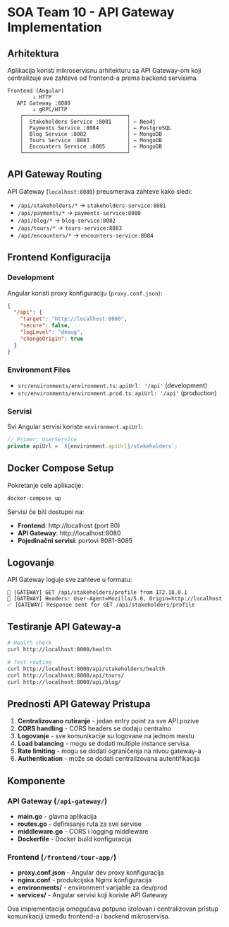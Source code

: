 # SOA Team 10 - API Gateway Implementation

## Arhitektura

Aplikacija koristi mikroservisnu arhitekturu sa API Gateway-om koji centralizuje sve zahteve od frontend-a prema backend servisima.

```
Frontend (Angular) 
        ↓ HTTP 
   API Gateway :8080
        ↓ gRPC/HTTP
    ┌─────────────────────────────────┐
    │  Stakeholders Service :8081     │ ← Neo4j
    │  Payments Service :8084         │ ← PostgreSQL  
    │  Blog Service :8082             │ ← MongoDB
    │  Tours Service :8083            │ ← MongoDB
    │  Encounters Service :8085       │ ← MongoDB
    └─────────────────────────────────┘
```

## API Gateway Routing

API Gateway (`localhost:8080`) preusmerava zahteve kako sledi:

- `/api/stakeholders/*` → `stakeholders-service:8081`
- `/api/payments/*` → `payments-service:8080`
- `/api/blog/*` → `blog-service:8082`
- `/api/tours/*` → `tours-service:8083`
- `/api/encounters/*` → `encounters-service:8084`

## Frontend Konfiguracija

### Development
Angular koristi proxy konfiguraciju (`proxy.conf.json`):
```json
{
  "/api": {
    "target": "http://localhost:8080",
    "secure": false,
    "logLevel": "debug",
    "changeOrigin": true
  }
}
```

### Environment Files
- `src/environments/environment.ts`: `apiUrl: '/api'` (development)
- `src/environments/environment.prod.ts`: `apiUrl: '/api'` (production)

### Servisi
Svi Angular servisi koriste `environment.apiUrl`:
```typescript
// Primer: UserService
private apiUrl = `${environment.apiUrl}/stakeholders`;
```

## Docker Compose Setup

Pokretanje cele aplikacije:
```bash
docker-compose up
```

Servisi će biti dostupni na:
- **Frontend**: http://localhost (port 80)
- **API Gateway**: http://localhost:8080
- **Pojedinačni servisi**: portovi 8081-8085

## Logovanje

API Gateway loguje sve zahteve u formatu:
```
🔀 [GATEWAY] GET /api/stakeholders/profile from 172.18.0.1
📨 [GATEWAY] Headers: User-Agent=Mozilla/5.0, Origin=http://localhost
✅ [GATEWAY] Response sent for GET /api/stakeholders/profile
```

## Testiranje API Gateway-a

```bash
# Health check
curl http://localhost:8000/health

# Test routing
curl http://localhost:8000/api/stakeholders/health
curl http://localhost:8000/api/tours/
curl http://localhost:8000/api/blog/
```

## Prednosti API Gateway Pristupa

1. **Centralizovano rutiranje** - jedan entry point za sve API pozive
2. **CORS handling** - CORS headers se dodaju centralno
3. **Logovanje** - sve komunikacije su logovane na jednom mestu
4. **Load balancing** - mogu se dodati multiple instance servisa
5. **Rate limiting** - mogu se dodati ograničenja na nivou gateway-a
6. **Authentication** - može se dodati centralizovana autentifikacija

## Komponente

### API Gateway (`/api-gateway/`)
- **main.go** - glavna aplikacija
- **routes.go** - definisanje ruta za sve servise  
- **middleware.go** - CORS i logging middleware
- **Dockerfile** - Docker build konfiguracija

### Frontend (`/frontend/tour-app/`)
- **proxy.conf.json** - Angular dev proxy konfiguracija
- **nginx.conf** - produkcijska Nginx konfiguracija
- **environments/** - environment varijable za dev/prod
- **services/** - Angular servisi koji koriste API Gateway

Ova implementacija omogućava potpuno izolovan i centralizovan pristup komunikaciji između frontend-a i backend mikroservisa.
